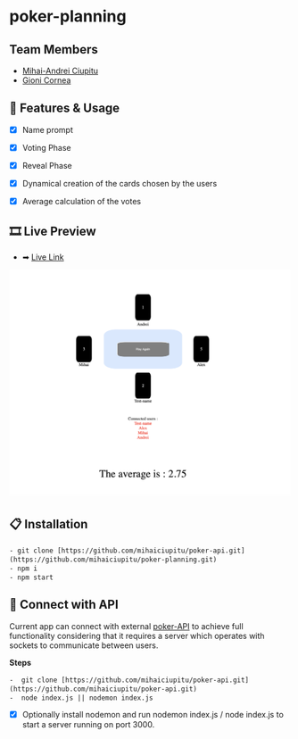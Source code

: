 # poker-planning

## Team Members 

- [Mihai-Andrei Ciupitu](https://github.com/mihaiciupitu)
- [Gioni Cornea](https://github.com/gionicornea)




## 💠 Features & Usage

- [x] Name prompt
- [x] Voting Phase
- [x] Reveal Phase
- [x] Dynamical creation of the cards chosen by the users
- [x] Average calculation of the votes


## 🎞 Live Preview

- ➡ [Live Link](https://mihaiciupitu.github.io/poker-planning/)

![Preview](/images/preview.png)

## 📋 Installation 
```
- git clone [https://github.com/mihaiciupitu/poker-api.git](https://github.com/mihaiciupitu/poker-planning.git)
- npm i 
- npm start
```


## 🧩 Connect with API

Current app can connect with external [poker-API](https://github.com/mihaiciupitu/poker-api) to achieve full functionality considering that it requires a server which operates with sockets to communicate between users. 

**Steps**
```
-  git clone [https://github.com/mihaiciupitu/poker-api.git](https://github.com/mihaiciupitu/poker-api.git)
-  node index.js || nodemon index.js
 ```

- [x] Optionally install nodemon and run nodemon index.js / node index.js to start a server running on port 3000.  
